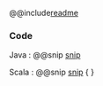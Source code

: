@@include[readme](/step_004_producing_json/README.md)

### Code 
Java
: @@snip [snip](/step_004_producing_json/src/main/java/samples/javadsl/Main.java)

Scala
: @@snip [snip](/step_004_producing_json/src/main/scala/samples/Main.scala) { }

